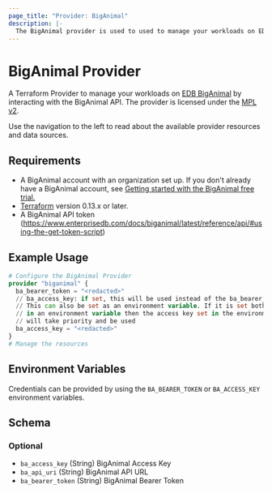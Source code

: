```yaml
---
page_title: "Provider: BigAnimal"
description: |-
  The BigAnimal provider is used to used to manage your workloads on EDB BigAnimal.
---
```


# BigAnimal Provider

A Terraform Provider to manage your workloads on [EDB BigAnimal](https://www.enterprisedb.com/products/biganimal-cloud-postgresql)
by interacting with the BigAnimal API. The provider is licensed under the [MPL v2](https://www.mozilla.org/en-US/MPL/2.0/).

Use the navigation to the left to read about the available provider resources and data sources.

## Requirements

* A BigAnimal account with an organization set up. If you don't already have a BigAnimal account,
see [Getting started with the BigAnimal free trial.](https://www.enterprisedb.com/docs/biganimal/latest/free_trial/)
* [Terraform](https://www.terraform.io/downloads.html) version 0.13.x or later.
* A BigAnimal API token (https://www.enterprisedb.com/docs/biganimal/latest/reference/api/#using-the-get-token-script)

## Example Usage
```terraform
# Configure the BigAnimal Provider
provider "biganimal" {
  ba_bearer_token = "<redacted>"
  // ba_access_key: if set, this will be used instead of the ba_bearer_token above.
  // This can also be set as an environment variable. If it is set both here and
  // in an environment variable then the access key set in the environment variable
  // will take priority and be used
  ba_access_key = "<redacted>"
}
# Manage the resources
```

## Environment Variables

Credentials can be provided by using the `BA_BEARER_TOKEN` or `BA_ACCESS_KEY` environment variables.

<!-- schema generated by tfplugindocs -->
## Schema

### Optional

- `ba_access_key` (String) BigAnimal Access Key
- `ba_api_uri` (String) BigAnimal API URL
- `ba_bearer_token` (String) BigAnimal Bearer Token
